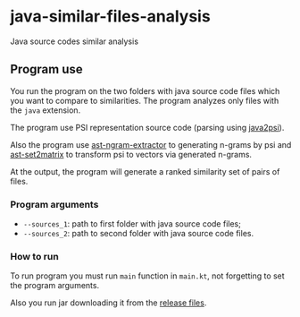 # java-similar-files-analysis

Java source codes similar analysis

## Program use

You run the program on the two folders with java source code files which you want to compare to similarities. The program analyzes only files with the `java` extension.

The program use PSI representation source code (parsing using [java2psi](https://github.com/PetukhovVictor/java2psi)).

Also the program use [ast-ngram-extractor](https://github.com/PetukhovVictor/ast-ngram-extractor) to generating n-grams by psi and [ast-set2matrix](https://github.com/PetukhovVictor/ast-set2matrix) to transform psi to vectors via generated n-grams.

At the output, the program will generate a ranked similarity set of pairs of files.

### Program arguments

* `--sources_1`: path to first folder with java source code files;
* `--sources_2`: path to second folder with java source code files.

### How to run

To run program you must run `main` function in `main.kt`, not forgetting to set the program arguments.

Also you run jar downloading it from the [release files](https://github.com/PetukhovVictor/java-similar-files-analysis/releases).
